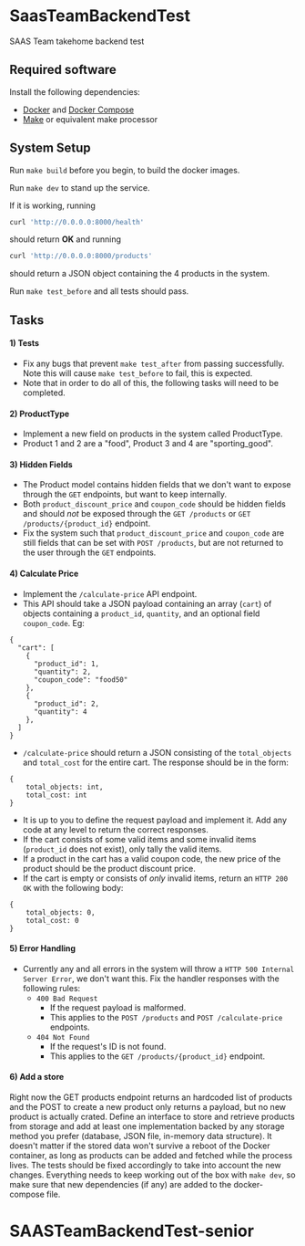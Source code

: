 # SaasTeamBackendTest
SAAS Team takehome backend test

## Required software

Install the following dependencies:

- [Docker](https://docs.docker.com/get-docker/) and [Docker Compose](https://docs.docker.com/compose/install/)
- [Make](https://www.gnu.org/software/make/) or equivalent make processor

## System Setup

Run `make build` before you begin, to build the docker images. 

Run `make dev` to stand up the service.

If it is working, running 

```bash
curl 'http://0.0.0.0:8000/health'
```
should return **OK** and running 

```bash
curl 'http://0.0.0.0:8000/products'

```
should return a JSON object containing the 4 products in the system.

Run `make test_before` and all tests should pass.

## Tasks

#### 1) Tests
* Fix any bugs that prevent `make test_after` from passing successfully. Note this will cause `make test_before` to fail, this is expected.
* Note that in order to do all of this, the following tasks will need to be completed.

#### 2) ProductType
* Implement a new field on products in the system called ProductType.
* Product 1 and 2 are a "food", Product 3 and 4 are "sporting_good".

#### 3) Hidden Fields
* The Product model contains hidden fields that we don't want to expose through the `GET` endpoints, but want to keep internally.
* Both `product_discount_price` and `coupon_code` should be hidden fields and should _not_ be exposed through the `GET /products` or `GET /products/{product_id}` endpoint.
* Fix the system such that `product_discount_price` and `coupon_code` are still fields that can be set with `POST /products`, but are not returned to the user through the `GET` endpoints.

#### 4) Calculate Price
* Implement the `/calculate-price` API endpoint.
* This API should take a JSON payload containing an array (`cart`) of objects containing a `product_id`, `quantity`, and an optional field `coupon_code`. Eg:
```
{
  "cart": [
    {
      "product_id": 1,
      "quantity": 2,
      "coupon_code": "food50"
    },
    {
      "product_id": 2,
      "quantity": 4      
    },
  ]
}
```
* `/calculate-price` should return a JSON consisting of the `total_objects` and `total_cost` for the entire cart. The response should be in the form:
```
{
	total_objects: int,
	total_cost: int
}
```
* It is up to you to define the request payload and implement it. Add any code at any level to return the correct responses.
* If the cart consists of some valid items and some invalid items (`product_id` does not exist), only tally the valid items.
* If a product in the cart has a valid coupon code, the new price of the product should be the product discount price.
* If the cart is empty or consists of _only_ invalid items, return an `HTTP 200 OK` with the following body:
```
{
	total_objects: 0,
	total_cost: 0
}
```
#### 5) Error Handling
* Currently any and all errors in the system will throw a `HTTP 500 Internal Server Error`, we don't want this. Fix the handler responses with the following rules:
	* `400 Bad Request`
		* If the request payload is malformed.
		* This applies to the `POST /products` and `POST /calculate-price` endpoints.
	* `404 Not Found`
		* If the request's ID is not found.
		* This applies to the `GET /products/{product_id}` endpoint.

#### 6) Add a store
Right now the GET products endpoint returns an hardcoded list of products and the POST to create a new product only returns a payload, but no new product is actually crated. Define an interface to store and retrieve products from storage and add at least one implementation backed by any storage method you prefer (database, JSON file, in-memory data structure). It doesn't matter if the stored data won't survive a reboot of the Docker container, as long as products can be added and fetched while the process lives. The tests should be fixed accordingly to take into account the new changes. Everything needs to keep working out of the box with `make dev`, so make sure that new dependencies (if any) are added to the docker-compose file.
# SAASTeamBackendTest-senior
